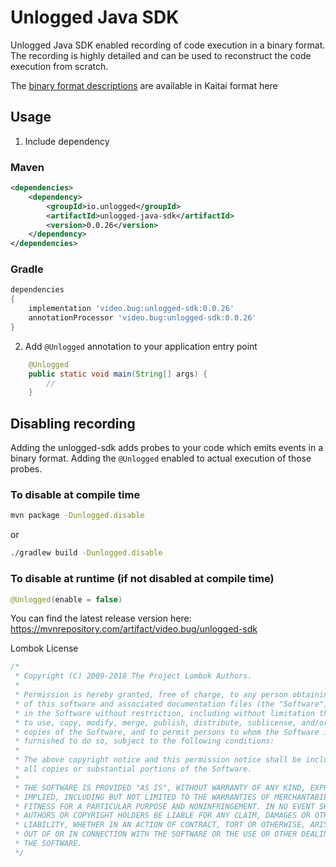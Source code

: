 # Unlogged Java SDK

Unlogged Java SDK enabled recording of code execution in a binary format. The recording is highly detailed and can 
be used to reconstruct the code execution from scratch.

The [binary format descriptions](https://github.com/unloggedio/common/tree/master/src/main/kaitai) are available in Kaitai format here

## Usage

1. Include dependency

### Maven
```xml
<dependencies>
    <dependency>
        <groupId>io.unlogged</groupId>
        <artifactId>unlogged-java-sdk</artifactId>
        <version>0.0.26</version>
    </dependency>
</dependencies>
```

### Gradle

```groovy
dependencies
{
    implementation 'video.bug:unlogged-sdk:0.0.26'
    annotationProcessor 'video.bug:unlogged-sdk:0.0.26'
}
```

2. Add `@Unlogged` annotation to your application entry point
```java
    @Unlogged
    public static void main(String[] args) {
        // 
    }
```

## Disabling recording

Adding the unlogged-sdk adds probes to your code which emits events in a binary format. Adding the `@Unlogged` 
enabled to actual execution of those probes.

### To disable at compile time

```bash
mvn package -Dunlogged.disable
```

or 

```bash
./gradlew build -Dunlogged.disable
```

### To disable at runtime (if not disabled at compile time)

```java
@Unlogged(enable = false)
```

You can find the latest release version here: https://mvnrepository.com/artifact/video.bug/unlogged-sdk


Lombok License

```java
/*
 * Copyright (C) 2009-2018 The Project Lombok Authors.
 *
 * Permission is hereby granted, free of charge, to any person obtaining a copy
 * of this software and associated documentation files (the "Software"), to deal
 * in the Software without restriction, including without limitation the rights
 * to use, copy, modify, merge, publish, distribute, sublicense, and/or sell
 * copies of the Software, and to permit persons to whom the Software is
 * furnished to do so, subject to the following conditions:
 *
 * The above copyright notice and this permission notice shall be included in
 * all copies or substantial portions of the Software.
 *
 * THE SOFTWARE IS PROVIDED "AS IS", WITHOUT WARRANTY OF ANY KIND, EXPRESS OR
 * IMPLIED, INCLUDING BUT NOT LIMITED TO THE WARRANTIES OF MERCHANTABILITY,
 * FITNESS FOR A PARTICULAR PURPOSE AND NONINFRINGEMENT. IN NO EVENT SHALL THE
 * AUTHORS OR COPYRIGHT HOLDERS BE LIABLE FOR ANY CLAIM, DAMAGES OR OTHER
 * LIABILITY, WHETHER IN AN ACTION OF CONTRACT, TORT OR OTHERWISE, ARISING FROM,
 * OUT OF OR IN CONNECTION WITH THE SOFTWARE OR THE USE OR OTHER DEALINGS IN
 * THE SOFTWARE.
 */
```
